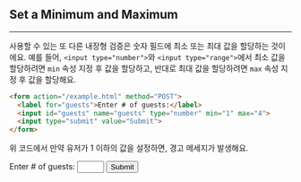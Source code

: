 ## Set a Minimum and Maximum
---
사용할 수 있는 또 다른 내장형 검증은 숫자 필드에 최소 또는 최대 값을 할당하는 것이에요. 예를 들어, `<input type="number">`와 `<input type="range">`에서 최소 값을 할당하려면 `min` 속성 지정 후 값을 할당하고, 반대로 최대 값을 할당하려면 `max` 속성 지정 후 값을 할당해요.

```html
<form action="/example.html" method="POST">
  <label for="guests">Enter # of guests:</label>
  <input id="guests" name="guests" type="number" min="1" max="4">
  <input type="submit" value="Submit">
</form>
```

위 코드에서 만약 유저가 1 이하의 값을 설정하면, 경고 메세지가 발생해요.

<form action="/example.html" method="POST">
  <label for="guests">Enter # of guests:</label>
  <input id="guests" name="guests" type="number" min="1" max="4">
  <input type="submit" value="Submit">
</form>

